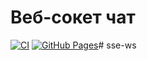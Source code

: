 # Веб-сокет чат

[![CI](https://github.com/Semakova271/sse-ws/actions/workflows/web.yml/badge.svg)](https://github.com/Semakova271/sse-ws/actions/workflows/web.yml)
[![GitHub Pages](https://img.shields.io/badge/GitHub%20Pages-Deployed-blue)](https://semakova271.github.io/sse-ws/)# sse-ws

